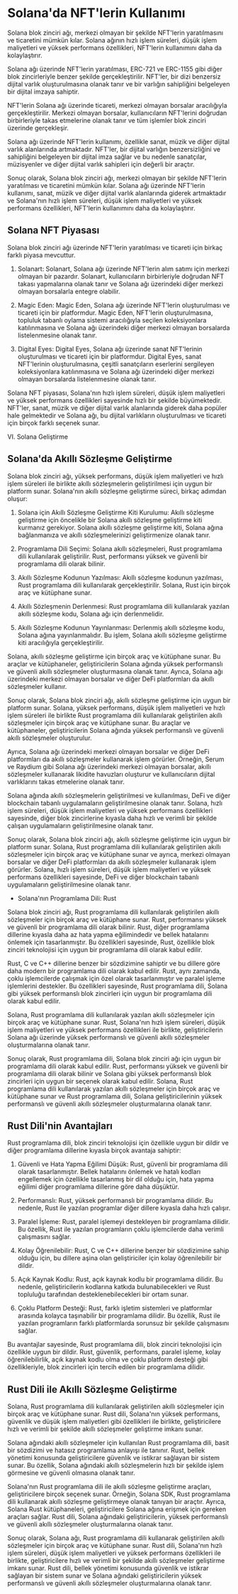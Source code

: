 # Solana'da NFT'lerin Kullanımı

Solana blok zinciri ağı, merkezi olmayan bir şekilde NFT'lerin yaratılmasını ve ticaretini mümkün kılar. Solana ağının hızlı işlem süreleri, düşük işlem maliyetleri ve yüksek performans özellikleri, NFT'lerin kullanımını daha da kolaylaştırır.

Solana ağı üzerinde NFT'lerin yaratılması, ERC-721 ve ERC-1155 gibi diğer blok zincirleriyle benzer şekilde gerçekleştirilir. NFT'ler, bir dizi benzersiz dijital varlık oluşturulmasına olanak tanır ve bir varlığın sahipliğini belgeleyen bir dijital imzaya sahiptir.

NFT'lerin Solana ağı üzerinde ticareti, merkezi olmayan borsalar aracılığıyla gerçekleştirilir. Merkezi olmayan borsalar, kullanıcıların NFT'lerini doğrudan birbirleriyle takas etmelerine olanak tanır ve tüm işlemler blok zinciri üzerinde gerçekleşir.

Solana ağı üzerinde NFT'lerin kullanımı, özellikle sanat, müzik ve diğer dijital varlık alanlarında artmaktadır. NFT'ler, bir dijital varlığın benzersizliğini ve sahipliğini belgeleyen bir dijital imza sağlar ve bu nedenle sanatçılar, müzisyenler ve diğer dijital varlık sahipleri için değerli bir araçtır.

Sonuç olarak, Solana blok zinciri ağı, merkezi olmayan bir şekilde NFT'lerin yaratılması ve ticaretini mümkün kılar. Solana ağı üzerinde NFT'lerin kullanımı, sanat, müzik ve diğer dijital varlık alanlarında giderek artmaktadır ve Solana'nın hızlı işlem süreleri, düşük işlem maliyetleri ve yüksek performans özellikleri, NFT'lerin kullanımını daha da kolaylaştırır.

## Solana NFT Piyasası

Solana blok zinciri ağı üzerinde NFT'lerin yaratılması ve ticareti için birkaç farklı piyasa mevcuttur.

1.  Solanart: Solanart, Solana ağı üzerinde NFT'lerin alım satımı için merkezi olmayan bir pazardır. Solanart, kullanıcıların birbirleriyle doğrudan NFT takası yapmalarına olanak tanır ve Solana ağı üzerindeki diğer merkezi olmayan borsalarla entegre olabilir.
    
2.  Magic Eden: Magic Eden, Solana ağı üzerinde NFT'lerin oluşturulması ve ticareti için bir platformdur. Magic Eden, NFT'lerin oluşturulmasına, topluluk tabanlı oylama sistemi aracılığıyla seçilen koleksiyonlara katılınmasına ve Solana ağı üzerindeki diğer merkezi olmayan borsalarda listelenmesine olanak tanır.
    
3.  Digital Eyes: Digital Eyes, Solana ağı üzerinde sanat NFT'lerinin oluşturulması ve ticareti için bir platformdur. Digital Eyes, sanat NFT'lerinin oluşturulmasına, çeşitli sanatçıların eserlerini sergileyen koleksiyonlara katılınmasına ve Solana ağı üzerindeki diğer merkezi olmayan borsalarda listelenmesine olanak tanır.
    

Solana NFT piyasası, Solana'nın hızlı işlem süreleri, düşük işlem maliyetleri ve yüksek performans özellikleri sayesinde hızlı bir şekilde büyümektedir. NFT'ler, sanat, müzik ve diğer dijital varlık alanlarında giderek daha popüler hale gelmektedir ve Solana ağı, bu dijital varlıkların oluşturulması ve ticareti için birçok farklı seçenek sunar.

VI. Solana Geliştirme

## Solana'da Akıllı Sözleşme Geliştirme

Solana blok zinciri ağı, yüksek performans, düşük işlem maliyetleri ve hızlı işlem süreleri ile birlikte akıllı sözleşmelerin geliştirilmesi için uygun bir platform sunar. Solana'nın akıllı sözleşme geliştirme süreci, birkaç adımdan oluşur:

1.  Solana için Akıllı Sözleşme Geliştirme Kiti Kurulumu: Akıllı sözleşme geliştirme için öncelikle bir Solana akıllı sözleşme geliştirme kiti kurmanız gerekiyor. Solana akıllı sözleşme geliştirme kiti, Solana ağına bağlanmanıza ve akıllı sözleşmelerinizi geliştirmenize olanak tanır.
    
2.  Programlama Dili Seçimi: Solana akıllı sözleşmeleri, Rust programlama dili kullanılarak geliştirilir. Rust, performansı yüksek ve güvenli bir programlama dili olarak bilinir.
    
3.  Akıllı Sözleşme Kodunun Yazılması: Akıllı sözleşme kodunun yazılması, Rust programlama dili kullanılarak gerçekleştirilir. Solana, Rust için birçok araç ve kütüphane sunar.
    
4.  Akıllı Sözleşmenin Derlenmesi: Rust programlama dili kullanılarak yazılan akıllı sözleşme kodu, Solana ağı için derlenmelidir.
    
5.  Akıllı Sözleşme Kodunun Yayınlanması: Derlenmiş akıllı sözleşme kodu, Solana ağına yayınlanmalıdır. Bu işlem, Solana akıllı sözleşme geliştirme kiti aracılığıyla gerçekleştirilir.
    

Solana, akıllı sözleşme geliştirme için birçok araç ve kütüphane sunar. Bu araçlar ve kütüphaneler, geliştiricilerin Solana ağında yüksek performanslı ve güvenli akıllı sözleşmeler oluşturmasına olanak tanır. Ayrıca, Solana ağı üzerindeki merkezi olmayan borsalar ve diğer DeFi platformları da akıllı sözleşmeler kullanır.

Sonuç olarak, Solana blok zinciri ağı, akıllı sözleşme geliştirme için uygun bir platform sunar. Solana, yüksek performans, düşük işlem maliyetleri ve hızlı işlem süreleri ile birlikte Rust programlama dili kullanılarak geliştirilen akıllı sözleşmeler için birçok araç ve kütüphane sunar. Bu araçlar ve kütüphaneler, geliştiricilerin Solana ağında yüksek performanslı ve güvenli akıllı sözleşmeler oluşturulur.

Ayrıca, Solana ağı üzerindeki merkezi olmayan borsalar ve diğer DeFi platformları da akıllı sözleşmeler kullanarak işlem görürler. Örneğin, Serum ve Raydium gibi Solana ağı üzerindeki merkezi olmayan borsalar, akıllı sözleşmeler kullanarak likidite havuzları oluşturur ve kullanıcıların dijital varlıklarını takas etmelerine olanak tanır.

Solana ağında akıllı sözleşmelerin geliştirilmesi ve kullanılması, DeFi ve diğer blockchain tabanlı uygulamaların geliştirilmesine olanak tanır. Solana, hızlı işlem süreleri, düşük işlem maliyetleri ve yüksek performans özellikleri sayesinde, diğer blok zincirlerine kıyasla daha hızlı ve verimli bir şekilde çalışan uygulamaların geliştirilmesine olanak tanır.

Sonuç olarak, Solana blok zinciri ağı, akıllı sözleşme geliştirme için uygun bir platform sunar. Solana, Rust programlama dili kullanılarak geliştirilen akıllı sözleşmeler için birçok araç ve kütüphane sunar ve ayrıca, merkezi olmayan borsalar ve diğer DeFi platformları da akıllı sözleşmeler kullanarak işlem görürler. Solana, hızlı işlem süreleri, düşük işlem maliyetleri ve yüksek performans özellikleri sayesinde, DeFi ve diğer blockchain tabanlı uygulamaların geliştirilmesine olanak tanır.

- Solana'nın Programlama Dili: Rust

Solana blok zinciri ağı, Rust programlama dili kullanılarak geliştirilen akıllı sözleşmeler için birçok araç ve kütüphane sunar. Rust, performansı yüksek ve güvenli bir programlama dili olarak bilinir. Rust, diğer programlama dillerine kıyasla daha az hata yapma eğilimindedir ve bellek hatalarını önlemek için tasarlanmıştır. Bu özellikleri sayesinde, Rust, özellikle blok zinciri teknolojisi için uygun bir programlama dili olarak kabul edilir.

Rust, C ve C++ dillerine benzer bir sözdizimine sahiptir ve bu dillere göre daha modern bir programlama dili olarak kabul edilir. Rust, aynı zamanda, çoklu işlemcilerde çalışmak için özel olarak tasarlanmıştır ve paralel işleme işlemlerini destekler. Bu özellikleri sayesinde, Rust programlama dili, Solana gibi yüksek performanslı blok zincirleri için uygun bir programlama dili olarak kabul edilir.

Solana, Rust programlama dili kullanılarak yazılan akıllı sözleşmeler için birçok araç ve kütüphane sunar. Rust, Solana'nın hızlı işlem süreleri, düşük işlem maliyetleri ve yüksek performans özellikleri ile birlikte, geliştiricilerin Solana ağı üzerinde yüksek performanslı ve güvenli akıllı sözleşmeler oluşturmalarına olanak tanır.

Sonuç olarak, Rust programlama dili, Solana blok zinciri ağı için uygun bir programlama dili olarak kabul edilir. Rust, performansı yüksek ve güvenli bir programlama dili olarak bilinir ve Solana gibi yüksek performanslı blok zincirleri için uygun bir seçenek olarak kabul edilir. Solana, Rust programlama dili kullanılarak yazılan akıllı sözleşmeler için birçok araç ve kütüphane sunar ve Rust programlama dili, Solana geliştiricilerinin yüksek performanslı ve güvenli akıllı sözleşmeler oluşturmalarına olanak tanır.

## Rust Dili'nin Avantajları

Rust programlama dili, blok zinciri teknolojisi için özellikle uygun bir dildir ve diğer programlama dillerine kıyasla birçok avantaja sahiptir:

1.  Güvenli ve Hata Yapma Eğilimi Düşük: Rust, güvenli bir programlama dili olarak tasarlanmıştır. Bellek hatalarını önlemek ve hatalı kodları engellemek için özellikle tasarlanmış bir dil olduğu için, hata yapma eğilimi diğer programlama dillerine göre daha düşüktür.
    
2.  Performanslı: Rust, yüksek performanslı bir programlama dilidir. Bu nedenle, Rust ile yazılan programlar diğer dillere kıyasla daha hızlı çalışır.
    
3.  Paralel İşleme: Rust, paralel işlemeyi destekleyen bir programlama dilidir. Bu özellik, Rust ile yazılan programların çoklu işlemcilerde daha verimli çalışmasını sağlar.
    
4.  Kolay Öğrenilebilir: Rust, C ve C++ dillerine benzer bir sözdizimine sahip olduğu için, bu dillere aşina olan geliştiriciler için kolay öğrenilebilir bir dildir.
    
5.  Açık Kaynak Kodlu: Rust, açık kaynak kodlu bir programlama dilidir. Bu nedenle, geliştiricilerin kodlarına katkıda bulunabilecekleri ve Rust topluluğu tarafından desteklenebilecekleri bir ortam sunar.
    
6.  Çoklu Platform Desteği: Rust, farklı işletim sistemleri ve platformlar arasında kolayca taşınabilir bir programlama dilidir. Bu özellik, Rust ile yazılan programların farklı platformlarda sorunsuz bir şekilde çalışmasını sağlar.
    

Bu avantajlar sayesinde, Rust programlama dili, blok zinciri teknolojisi için özellikle uygun bir dildir. Rust, güvenlik, performans, paralel işleme, kolay öğrenilebilirlik, açık kaynak kodlu olma ve çoklu platform desteği gibi özellikleriyle, blok zincirleri için tercih edilen bir programlama dilidir.

## Rust Dili ile Akıllı Sözleşme Geliştirme

Solana, Rust programlama dili kullanılarak geliştirilen akıllı sözleşmeler için birçok araç ve kütüphane sunar. Rust dili, Solana'nın yüksek performans, güvenlik ve düşük işlem maliyetleri gibi özellikleri ile birlikte, geliştiricilere hızlı ve verimli bir şekilde akıllı sözleşmeler geliştirme imkanı sunar.

Solana ağındaki akıllı sözleşmeler için kullanılan Rust programlama dili, basit bir sözdizimi ve hatasız programlama anlayışı ile tanınır. Rust, bellek yönetimi konusunda geliştiricilere güvenlik ve istikrar sağlayan bir sistem sunar. Bu özellik, Solana ağındaki akıllı sözleşmelerin hızlı bir şekilde işlem görmesine ve güvenli olmasına olanak tanır.

Solana'nın Rust programlama dili ile akıllı sözleşme geliştirme araçları, geliştiricilere birçok seçenek sunar. Örneğin, Solana SDK, Rust programlama dili kullanarak akıllı sözleşme geliştirmeye olanak tanıyan bir araçtır. Ayrıca, Solana Rust kütüphaneleri, geliştiricilere Solana ağına erişmek için gereken araçları sağlar. Rust dili, Solana ağındaki geliştiricilerin, yüksek performanslı ve güvenli akıllı sözleşmeler oluşturmalarına olanak tanır.

Sonuç olarak, Solana ağı, Rust programlama dili kullanarak geliştirilen akıllı sözleşmeler için birçok araç ve kütüphane sunar. Rust dili, Solana'nın hızlı işlem süreleri, düşük işlem maliyetleri ve yüksek performans özellikleri ile birlikte, geliştiricilere hızlı ve verimli bir şekilde akıllı sözleşmeler geliştirme imkanı sunar. Rust dili, bellek yönetimi konusunda güvenlik ve istikrar sağlayan bir sistem sunar ve Solana ağındaki geliştiricilerin yüksek performanslı ve güvenli akıllı sözleşmeler oluşturmalarına olanak tanır.
